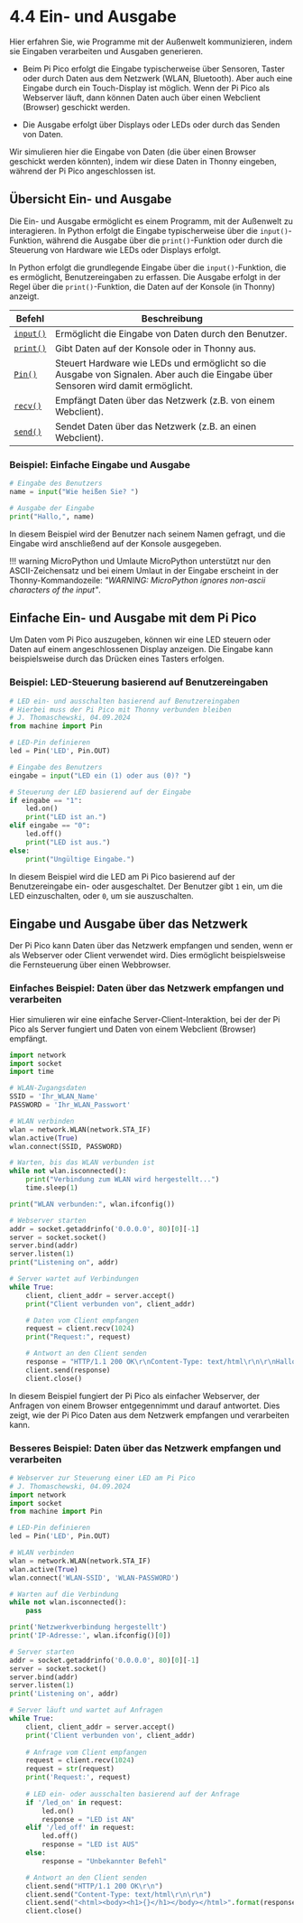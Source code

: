 # 4.4 Ein- und Ausgabe

Hier erfahren Sie, wie Programme mit der Außenwelt kommunizieren, indem sie Eingaben verarbeiten und Ausgaben generieren.

- Beim Pi Pico erfolgt die Eingabe typischerweise über Sensoren, Taster oder durch Daten aus dem Netzwerk (WLAN, Bluetooth). Aber auch eine Eingabe durch ein Touch-Display ist möglich. Wenn der Pi Pico als Webserver läuft, dann können Daten auch über einen Webclient (Browser) geschickt werden.

- Die Ausgabe erfolgt über Displays oder LEDs oder durch das Senden von Daten.

Wir simulieren hier die Eingabe von Daten (die über einen Browser geschickt werden könnten), indem wir diese Daten in Thonny eingeben, während der Pi Pico angeschlossen ist.

## Übersicht Ein- und Ausgabe

Die Ein- und Ausgabe ermöglicht es einem Programm, mit der Außenwelt zu interagieren. In Python erfolgt die Eingabe typischerweise über die `input()`-Funktion, während die Ausgabe über die `print()`-Funktion oder durch die Steuerung von Hardware wie LEDs oder Displays erfolgt.

In Python erfolgt die grundlegende Eingabe über die `input()`-Funktion, die es ermöglicht, Benutzereingaben zu erfassen. Die Ausgabe erfolgt in der Regel über die `print()`-Funktion, die Daten auf der Konsole (in Thonny) anzeigt.


| Befehl     | Beschreibung                                                   |
|------------|----------------------------------------------------------------|
| [`input()`](https://docs.python.org/3/library/functions.html#input)  | Ermöglicht die Eingabe von Daten durch den Benutzer.            |
| [`print()`](https://docs.python.org/3/library/functions.html#print)  | Gibt Daten auf der Konsole oder in Thonny aus.                  |
| [`Pin()`](https://docs.micropython.org/en/latest/library/machine.Pin.html)    | Steuert Hardware wie LEDs und ermöglicht so die Ausgabe von Signalen. Aber auch die Eingabe über Sensoren wird damit ermöglicht.|
| [`recv()`](https://docs.python.org/3/library/socket.html#socket.socket.recv)   | Empfängt Daten über das Netzwerk (z.B. von einem Webclient).    |
| [`send()`](https://docs.python.org/3/library/socket.html#socket.socket.send)   | Sendet Daten über das Netzwerk (z.B. an einen Webclient).       |


### Beispiel: Einfache Eingabe und Ausgabe

```python linenums="1"
# Eingabe des Benutzers
name = input("Wie heißen Sie? ")

# Ausgabe der Eingabe
print("Hallo,", name)
```

In diesem Beispiel wird der Benutzer nach seinem Namen gefragt, und die Eingabe wird anschließend auf der Konsole ausgegeben.

!!! warning MicroPython und Umlaute
    MicroPython unterstützt nur den ASCII-Zeichensatz und bei einem Umlaut in der Eingabe erscheint in der Thonny-Kommandozeile: *"WARNING: MicroPython ignores non-ascii characters of the input"*.

## Einfache Ein- und Ausgabe mit dem Pi Pico

Um Daten vom Pi Pico auszugeben, können wir eine LED steuern oder Daten auf einem angeschlossenen Display anzeigen. Die Eingabe kann beispielsweise durch das Drücken eines Tasters erfolgen.

### Beispiel: LED-Steuerung basierend auf Benutzereingaben

```python linenums="1"
# LED ein- und ausschalten basierend auf Benutzereingaben
# Hierbei muss der Pi Pico mit Thonny verbunden bleiben
# J. Thomaschewski, 04.09.2024
from machine import Pin

# LED-Pin definieren
led = Pin('LED', Pin.OUT)

# Eingabe des Benutzers
eingabe = input("LED ein (1) oder aus (0)? ")

# Steuerung der LED basierend auf der Eingabe
if eingabe == "1":
    led.on()
    print("LED ist an.")
elif eingabe == "0":
    led.off()
    print("LED ist aus.")
else:
    print("Ungültige Eingabe.")
```

In diesem Beispiel wird die LED am Pi Pico basierend auf der Benutzereingabe ein- oder ausgeschaltet. Der Benutzer gibt `1` ein, um die LED einzuschalten, oder `0`, um sie auszuschalten.

## Eingabe und Ausgabe über das Netzwerk

Der Pi Pico kann Daten über das Netzwerk empfangen und senden, wenn er als Webserver oder Client verwendet wird. Dies ermöglicht beispielsweise die Fernsteuerung über einen Webbrowser.

### Einfaches Beispiel: Daten über das Netzwerk empfangen und verarbeiten

Hier simulieren wir eine einfache Server-Client-Interaktion, bei der der Pi Pico als Server fungiert und Daten von einem Webclient (Browser) empfängt.

```python linenums="1"
import network
import socket
import time

# WLAN-Zugangsdaten
SSID = 'Ihr_WLAN_Name'
PASSWORD = 'Ihr_WLAN_Passwort'

# WLAN verbinden
wlan = network.WLAN(network.STA_IF)
wlan.active(True)
wlan.connect(SSID, PASSWORD)

# Warten, bis das WLAN verbunden ist
while not wlan.isconnected():
    print("Verbindung zum WLAN wird hergestellt...")
    time.sleep(1)

print("WLAN verbunden:", wlan.ifconfig())

# Webserver starten
addr = socket.getaddrinfo('0.0.0.0', 80)[0][-1]
server = socket.socket()
server.bind(addr)
server.listen(1)
print("Listening on", addr)

# Server wartet auf Verbindungen
while True:
    client, client_addr = server.accept()
    print("Client verbunden von", client_addr)

    # Daten vom Client empfangen
    request = client.recv(1024)
    print("Request:", request)

    # Antwort an den Client senden
    response = "HTTP/1.1 200 OK\r\nContent-Type: text/html\r\n\r\nHallo von Pi Pico!"
    client.send(response)
    client.close()
```

In diesem Beispiel fungiert der Pi Pico als einfacher Webserver, der Anfragen von einem Browser entgegennimmt und darauf antwortet. Dies zeigt, wie der Pi Pico Daten aus dem Netzwerk empfangen und verarbeiten kann.

### Besseres Beispiel: Daten über das Netzwerk empfangen und verarbeiten

```python linenums="1"
# Webserver zur Steuerung einer LED am Pi Pico
# J. Thomaschewski, 04.09.2024
import network
import socket
from machine import Pin

# LED-Pin definieren
led = Pin('LED', Pin.OUT)

# WLAN verbinden
wlan = network.WLAN(network.STA_IF)
wlan.active(True)
wlan.connect('WLAN-SSID', 'WLAN-PASSWORD')

# Warten auf die Verbindung
while not wlan.isconnected():
    pass

print('Netzwerkverbindung hergestellt')
print('IP-Adresse:', wlan.ifconfig()[0])

# Server starten
addr = socket.getaddrinfo('0.0.0.0', 80)[0][-1]
server = socket.socket()
server.bind(addr)
server.listen(1)
print('Listening on', addr)

# Server läuft und wartet auf Anfragen
while True:
    client, client_addr = server.accept()
    print('Client verbunden von', client_addr)
    
    # Anfrage vom Client empfangen
    request = client.recv(1024)
    request = str(request)
    print('Request:', request)
    
    # LED ein- oder ausschalten basierend auf der Anfrage
    if '/led_on' in request:
        led.on()
        response = "LED ist AN"
    elif '/led_off' in request:
        led.off()
        response = "LED ist AUS"
    else:
        response = "Unbekannter Befehl"

    # Antwort an den Client senden
    client.send("HTTP/1.1 200 OK\r\n")
    client.send("Content-Type: text/html\r\n\r\n")
    client.send("<html><body><h1>{}</h1></body></html>".format(response))
    client.close()

```